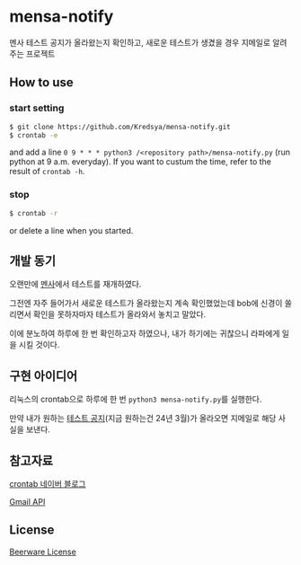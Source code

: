 # mensa-notify

멘사 테스트 공지가 올라왔는지 확인하고, 새로운 테스트가 생겼을 경우 지메일로 알려주는 프로젝트

## How to use

### start setting

```bash
$ git clone https://github.com/Kredsya/mensa-notify.git
$ crontab -e
```
and add a line `0 9 * * * python3 /<repository path>/mensa-notify.py` (run python at 9 a.m. everyday). If you want to custum the time, refer to the result of `crontab -h`.

### stop

```bash
$ crontab -r
```

or delete a line when you started.

## 개발 동기

오랜만에 [멘사](https://www.mensakorea.org/)에서 테스트를 재개하였다.

그전엔 자주 들어가서 새로운 테스트가 올라왔는지 계속 확인했었는데 bob에 신경이 쏠리면서 확인을 못하자마자 테스트가 올라와서 놓치고 말았다.

이에 분노하여 하루에 한 번 확인하고자 하였으나, 내가 하기에는 귀찮으니 라파에게 일을 시킬 것이다.

## 구현 아이디어

리눅스의 crontab으로 하루에 한 번 `python3 mensa-notify.py`를 실행한다.

만약 내가 원하는 [테스트 공지](https://www.mensakorea.org/bbs/board.php?bo_table=test)(지금 원하는건 24년 3월)가 올라오면 지메일로 해당 사실을 보낸다.

## 참고자료

[crontab 네이버 블로그](https://m.blog.naver.com/shino1025/221432633410)

[Gmail API](https://developers.google.com/gmail/api/guides?hl=ko)

## License

[Beerware License](LICENSE)